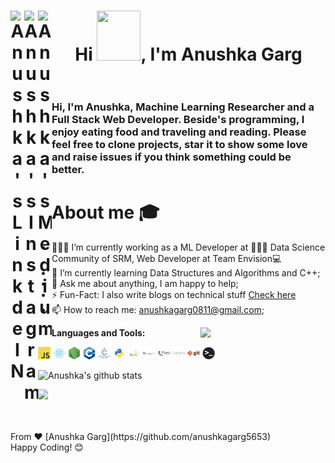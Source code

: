 <h1 align="center">Hi <img src="https://i.pinimg.com/originals/28/02/00/28020003d4a493c78d8202ba6c35f179.gif" width="70px" height="80px">, I'm Anushka Garg



<a href="https://www.linkedin.com/in/anushka-garg-b6759318a/">
  <img align="left" alt="Anushka's LinkdeIN" width="22px" src="https://cdn.jsdelivr.net/npm/simple-icons@v3/icons/linkedin.svg" />
</a>

<a href="https://www.instagram.com/___anu_shka__/">
  <img align="left" alt="Anushka's Instagram" width="22px" src="https://cdn.jsdelivr.net/npm/simple-icons@v3/icons/instagram.svg" />
</a>
<a href="https://medium.com/@anushkagarg0811">
  <img align="left" alt="Anushka's Medium" width="22px" src="https://cdn.jsdelivr.net/npm/simple-icons@v3/icons/medium.svg" />
</a>

<br />
<br />

<h3>Hi, I'm Anushka, Machine Learning Researcher and a Full Stack Web Developer. Beside's programming, I enjoy eating food and traveling and reading.
Please feel free to clone projects, star it to show some love and raise issues if you think something could be better.</h3>


  
# About me :mortar_board:
- 👨🏽‍💻 I’m currently working as a ML Developer at 🙍🏽‍♂️ Data Science Community of SRM, Web Developer at Team Envision💻
- 🌱 I’m currently learning Data Structures and Algorithms and C++; 
- 💬 Ask me about anything, I am happy to help;
- ⚡️ Fun-Fact: I also write blogs on technical stuff [Check here](https://medium.com/@anushkagarg0811)
- 📫 How to reach me: anushkagarg0811@gmail.com;

<img align='right' src='https://user-images.githubusercontent.com/5713670/87202985-820dcb80-c2b6-11ea-9f56-7ec461c497c3.gif' width='200"'>
<p align="left">
   
**Languages and Tools:**  

<code><img height="20" src="https://raw.githubusercontent.com/github/explore/80688e429a7d4ef2fca1e82350fe8e3517d3494d/topics/javascript/javascript.png"></code>
<code><img height="20" src="https://raw.githubusercontent.com/github/explore/80688e429a7d4ef2fca1e82350fe8e3517d3494d/topics/react/react.png"></code>
<code><img height="20" src="https://raw.githubusercontent.com/github/explore/80688e429a7d4ef2fca1e82350fe8e3517d3494d/topics/nodejs/nodejs.png"></code>
<code><img height="20" src="https://raw.githubusercontent.com/github/explore/80688e429a7d4ef2fca1e82350fe8e3517d3494d/topics/cpp/cpp.png"></code>
<code><img height="20" src="https://raw.githubusercontent.com/github/explore/80688e429a7d4ef2fca1e82350fe8e3517d3494d/topics/c/c.png"></code>
<code><img height="20" src="https://raw.githubusercontent.com/github/explore/80688e429a7d4ef2fca1e82350fe8e3517d3494d/topics/python/python.png"></code>
<code><img height="20" src="https://raw.githubusercontent.com/github/explore/80688e429a7d4ef2fca1e82350fe8e3517d3494d/topics/mysql/mysql.png"></code>
<code><img height="20" src="https://raw.githubusercontent.com/github/explore/80688e429a7d4ef2fca1e82350fe8e3517d3494d/topics/mongodb/mongodb.png"></code>
<code><img height="20" src="https://raw.githubusercontent.com/github/explore/80688e429a7d4ef2fca1e82350fe8e3517d3494d/topics/flask/flask.png"></code>
<code><img height="20" src="https://raw.githubusercontent.com/github/explore/80688e429a7d4ef2fca1e82350fe8e3517d3494d/topics/express/express.png"></code>
<code><img height="20" src="https://raw.githubusercontent.com/github/explore/80688e429a7d4ef2fca1e82350fe8e3517d3494d/topics/git/git.png"></code>
<code><img height="20" src="https://raw.githubusercontent.com/github/explore/80688e429a7d4ef2fca1e82350fe8e3517d3494d/topics/terminal/terminal.png"></code>



![Anushka's github stats](https://github-readme-stats.vercel.app/api?username=anushkagarg5653&show_icons=true&hide_border=true)

<img src="https://user-images.githubusercontent.com/5679180/79618120-0daffb80-80be-11ea-819e-d2b0fa904d07.gif" width="27px"> </p>
  
  <br />
  <br />
  From ❤️ [Anushka Garg](https://github.com/anushkagarg5653) </br>
  Happy Coding! 😊

